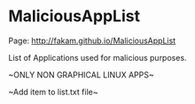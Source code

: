 MaliciousAppList
================

Page: http://fakam.github.io/MaliciousAppList

List of Applications used for malicious purposes.

~ONLY NON GRAPHICAL LINUX APPS~

~Add item to list.txt file~
